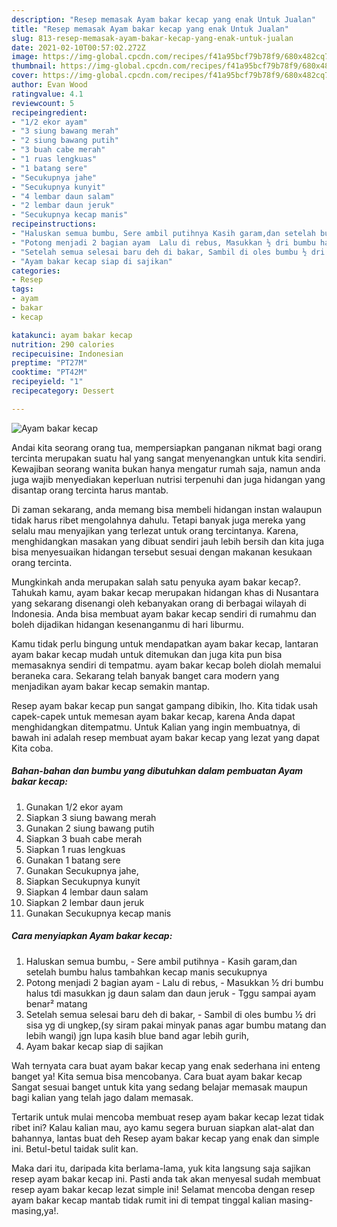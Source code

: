 ```yaml
---
description: "Resep memasak Ayam bakar kecap yang enak Untuk Jualan"
title: "Resep memasak Ayam bakar kecap yang enak Untuk Jualan"
slug: 813-resep-memasak-ayam-bakar-kecap-yang-enak-untuk-jualan
date: 2021-02-10T00:57:02.272Z
image: https://img-global.cpcdn.com/recipes/f41a95bcf79b78f9/680x482cq70/ayam-bakar-kecap-foto-resep-utama.jpg
thumbnail: https://img-global.cpcdn.com/recipes/f41a95bcf79b78f9/680x482cq70/ayam-bakar-kecap-foto-resep-utama.jpg
cover: https://img-global.cpcdn.com/recipes/f41a95bcf79b78f9/680x482cq70/ayam-bakar-kecap-foto-resep-utama.jpg
author: Evan Wood
ratingvalue: 4.1
reviewcount: 5
recipeingredient:
- "1/2 ekor ayam"
- "3 siung bawang merah"
- "2 siung bawang putih"
- "3 buah cabe merah"
- "1 ruas lengkuas"
- "1 batang sere"
- "Secukupnya jahe"
- "Secukupnya kunyit"
- "4 lembar daun salam"
- "2 lembar daun jeruk"
- "Secukupnya kecap manis"
recipeinstructions:
- "Haluskan semua bumbu, Sere ambil putihnya Kasih garam,dan setelah bumbu halus tambahkan kecap manis secukupnya"
- "Potong menjadi 2 bagian ayam  Lalu di rebus, Masukkan ½ dri bumbu halus tdi masukkan jg daun salam dan daun jeruk Tggu sampai ayam benar² matang"
- "Setelah semua selesai baru deh di bakar, Sambil di oles bumbu ½ dri sisa yg di ungkep,(sy siram pakai minyak panas agar bumbu matang dan lebih wangi) jgn lupa kasih blue band agar lebih gurih,"
- "Ayam bakar kecap siap di sajikan"
categories:
- Resep
tags:
- ayam
- bakar
- kecap

katakunci: ayam bakar kecap 
nutrition: 290 calories
recipecuisine: Indonesian
preptime: "PT27M"
cooktime: "PT42M"
recipeyield: "1"
recipecategory: Dessert

---
```



![Ayam bakar kecap](https://img-global.cpcdn.com/recipes/f41a95bcf79b78f9/680x482cq70/ayam-bakar-kecap-foto-resep-utama.jpg)

Andai kita seorang orang tua, mempersiapkan panganan nikmat bagi orang tercinta merupakan suatu hal yang sangat menyenangkan untuk kita sendiri. Kewajiban seorang  wanita bukan hanya mengatur rumah saja, namun anda juga wajib menyediakan keperluan nutrisi terpenuhi dan juga hidangan yang disantap orang tercinta harus mantab.

Di zaman  sekarang, anda memang bisa membeli hidangan instan walaupun tidak harus ribet mengolahnya dahulu. Tetapi banyak juga mereka yang selalu mau menyajikan yang terlezat untuk orang tercintanya. Karena, menghidangkan masakan yang dibuat sendiri jauh lebih bersih dan kita juga bisa menyesuaikan hidangan tersebut sesuai dengan makanan kesukaan orang tercinta. 



Mungkinkah anda merupakan salah satu penyuka ayam bakar kecap?. Tahukah kamu, ayam bakar kecap merupakan hidangan khas di Nusantara yang sekarang disenangi oleh kebanyakan orang di berbagai wilayah di Indonesia. Anda bisa membuat ayam bakar kecap sendiri di rumahmu dan boleh dijadikan hidangan kesenanganmu di hari liburmu.

Kamu tidak perlu bingung untuk mendapatkan ayam bakar kecap, lantaran ayam bakar kecap mudah untuk ditemukan dan juga kita pun bisa memasaknya sendiri di tempatmu. ayam bakar kecap boleh diolah memalui beraneka cara. Sekarang telah banyak banget cara modern yang menjadikan ayam bakar kecap semakin mantap.

Resep ayam bakar kecap pun sangat gampang dibikin, lho. Kita tidak usah capek-capek untuk memesan ayam bakar kecap, karena Anda dapat menghidangkan ditempatmu. Untuk Kalian yang ingin membuatnya, di bawah ini adalah resep membuat ayam bakar kecap yang lezat yang dapat Kita coba.

<!--inarticleads1-->

##### Bahan-bahan dan bumbu yang dibutuhkan dalam pembuatan Ayam bakar kecap:

1. Gunakan 1/2 ekor ayam
1. Siapkan 3 siung bawang merah
1. Gunakan 2 siung bawang putih
1. Siapkan 3 buah cabe merah
1. Siapkan 1 ruas lengkuas
1. Gunakan 1 batang sere
1. Gunakan Secukupnya jahe,
1. Siapkan Secukupnya kunyit
1. Siapkan 4 lembar daun salam
1. Siapkan 2 lembar daun jeruk
1. Gunakan Secukupnya kecap manis




<!--inarticleads2-->

##### Cara menyiapkan Ayam bakar kecap:

1. Haluskan semua bumbu, - Sere ambil putihnya - Kasih garam,dan setelah bumbu halus tambahkan kecap manis secukupnya
1. Potong menjadi 2 bagian ayam  - Lalu di rebus, - Masukkan ½ dri bumbu halus tdi masukkan jg daun salam dan daun jeruk - Tggu sampai ayam benar² matang
1. Setelah semua selesai baru deh di bakar, - Sambil di oles bumbu ½ dri sisa yg di ungkep,(sy siram pakai minyak panas agar bumbu matang dan lebih wangi) jgn lupa kasih blue band agar lebih gurih,
1. Ayam bakar kecap siap di sajikan




Wah ternyata cara buat ayam bakar kecap yang enak sederhana ini enteng banget ya! Kita semua bisa mencobanya. Cara buat ayam bakar kecap Sangat sesuai banget untuk kita yang sedang belajar memasak maupun bagi kalian yang telah jago dalam memasak.

Tertarik untuk mulai mencoba membuat resep ayam bakar kecap lezat tidak ribet ini? Kalau kalian mau, ayo kamu segera buruan siapkan alat-alat dan bahannya, lantas buat deh Resep ayam bakar kecap yang enak dan simple ini. Betul-betul taidak sulit kan. 

Maka dari itu, daripada kita berlama-lama, yuk kita langsung saja sajikan resep ayam bakar kecap ini. Pasti anda tak akan menyesal sudah membuat resep ayam bakar kecap lezat simple ini! Selamat mencoba dengan resep ayam bakar kecap mantab tidak rumit ini di tempat tinggal kalian masing-masing,ya!.

